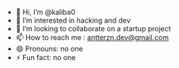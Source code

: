 - 👋 Hi, I’m @kaliba0
- 👀 I’m interested in hacking and dev
- 💞️ I’m looking to collaborate on a startup project
- 📫 How to reach me : antterzn.dev@gmail.com
- 😄 Pronouns: no one
- ⚡ Fun fact: no one

<!---
kaliba0/kaliba0 is a ✨ special ✨ repository because its `README.md` (this file) appears on your GitHub profile.
You can click the Preview link to take a look at your changes.
--->
